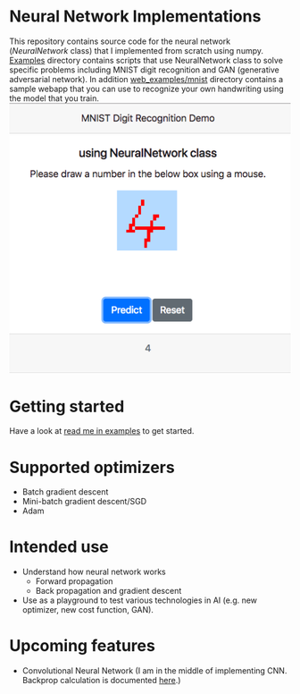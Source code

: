 # Neural Network Implementations
This repository contains source code for the neural network (_NeuralNetwork_ class) that I implemented from scratch using numpy.  [Examples](https://github.com/hideyukiinada/ml/blob/master/examples) directory contains scripts that use NeuralNetwork class to solve specific problems including MNIST digit recognition and GAN (generative adversarial network). In addition [web_examples/mnist](https://github.com/hideyukiinada/ml/tree/master/web_examples/mnist) directory contains a sample webapp that you can use to recognize your own handwriting using the model that you train.
![screenshot](https://github.com/hideyukiinada/ml/blob/master/assets/images/mnist-webapp-example.png)

# Getting started
Have a look at [read me in examples](https://github.com/hideyukiinada/ml/blob/master/examples/readme.md) to get started.

# Supported optimizers
* Batch gradient descent
* Mini-batch gradient descent/SGD
* Adam

# Intended use
* Understand how neural network works
  - Forward propagation
  - Back propagation and gradient descent 
* Use as a playground to test various technologies in AI (e.g. new optimizer, new cost function, GAN). 

# Upcoming features
* Convolutional Neural Network
    (I am in the middle of implementing CNN.  Backprop calculation is documented [here]( http://localhost:4000/cnn_backprop_strides2.html).)
